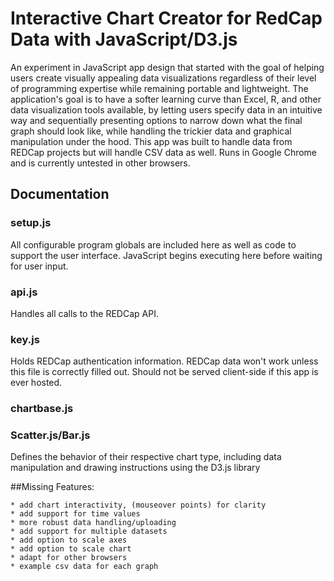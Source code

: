 # Interactive Chart Creator for RedCap Data with JavaScript/D3.js

An experiment in JavaScript app design that started with the goal of helping users create visually appealing
data visualizations regardless of their level of programming expertise while remaining portable and lightweight.
The application's goal is to have a softer learning curve than Excel, R, and other data visualization tools available,
by letting users specify data in an intuitive way and sequentially presenting options to narrow down what the final graph 
should look like, while handling the trickier data and graphical manipulation under the hood. This app was built to handle 
data from REDCap projects but will handle CSV data as well. Runs in Google Chrome and is currently untested in other browsers.

## Documentation

### setup.js

All configurable program globals are included here as well as code to support the user interface. JavaScript begins
executing here before waiting for user input.

### api.js

Handles all calls to the REDCap API.

### key.js

Holds REDCap authentication information. REDCap data won't work unless this file is correctly filled out. Should not be served client-side
if this app is ever hosted.

### chartbase.js

### Scatter.js/Bar.js
	
Defines the behavior of their respective chart type, including data manipulation and drawing instructions using the D3.js library




##Missing Features:
	
	* add chart interactivity, (mouseover points) for clarity
	* add support for time values
	* more robust data handling/uploading
	* add support for multiple datasets
	* add option to scale axes
	* add option to scale chart
	* adapt for other browsers
	* example csv data for each graph

